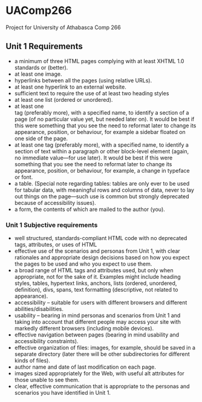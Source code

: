 # UAComp266
Project for University of Athabasca Comp 266 
## Unit 1 Requirements
* a minimum of three HTML pages complying with at least XHTML 1.0 standards or (better).
* at least one image.
* hyperlinks between all the pages (using relative URLs).
* at least one hyperlink to an external website.
* sufficient text to require the use of at least two heading styles
* at least one list (ordered or unordered).
* at least one <div> tag (preferably more), with a specified name, to identify a section of a page (of no particular value yet, but needed later on). It would be best if this were something that you see the need to reformat later to change its appearance, position, or behaviour, for example a sidebar floated on one side of the page.
* at least one <span> tag (preferably more), with a specified name, to identify a section of text within a paragraph or other block-level element (again, no immediate value—for use later). It would be best if this were something that you see the need to reformat later to change its appearance, position, or behaviour, for example, a change in typeface or font.
* a table. (Special note regarding tables: tables are only ever to be used for tabular data, with meaningful rows and columns of data, never to lay out things on the page—such use is common but strongly deprecated because of accessibility issues).
* a form, the contents of which are mailed to the author (you).
### Unit 1 Subjective requirements
* well structured, standards-compliant HTML code with no deprecated tags, attributes, or uses of HTML
* effective use of the scenarios and personas from Unit 1, with clear rationales and appropriate design decisions based on how you expect the pages to be used and who you expect to use them.
* a broad range of HTML tags and attributes used, but only when appropriate, not for the sake of it. Examples might include heading styles, tables, hypertext links, anchors, lists (ordered, unordered, definition), divs, spans, text formatting (descriptive, not related to appearance).
* accessibility – suitable for users with different browsers and different abilities/disabilities.
* usability – bearing in mind personas and scenarios from Unit 1 and taking into account that different people may access your site with markedly different browsers (including mobile devices).
* effective navigation between pages (bearing in mind usability and accessibility constraints).
* effective organization of files: images, for example, should be saved in a separate directory (later there will be other subdirectories for different kinds of files).
* author name and date of last modification on each page.
* images sized appropriately for the Web, with useful alt attributes for those unable to see them.
* clear, effective communication that is appropriate to the personas and scenarios you have identified in Unit 1.
